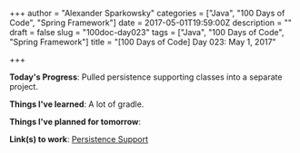 +++
author = "Alexander Sparkowsky"
categories = ["Java", "100 Days of Code", "Spring Framework"]
date = 2017-05-01T19:59:00Z
description = ""
draft = false
slug = "100doc-day023"
tags = ["Java", "100 Days of Code", "Spring Framework"]
title = "[100 Days of Code] Day 023: May 1, 2017"

+++

**Today's Progress**: Pulled persistence supporting classes into a separate project.

**Things I've learned**: A lot of gradle.

**Things I've planned for tomorrow**:

**Link(s) to work**: [Persistence Support](https://github.com/roamingthings/persistence-support/commit/7f02cc53c4c51a8e9c3035599c40bcc8d6996475)

